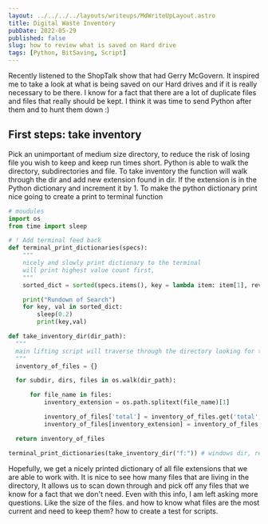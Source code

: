 ```yaml
---
layout: ../../../../layouts/writeups/MdWriteUpLayout.astro
title: Digital Waste Inventory
pubDate: 2022-05-29
published: false
slug: how to review what is saved on Hard drive
tags: [Python, BitSaving, Script]
---
```


Recently listened to the ShopTalk show that had Gerry McGovern. It inspired me to take a look at what is being saved on our Hard drives and if it is really necessary to be there. I know for a fact that there are a lot of duplicate files and files that really should be kept. I think it was time to send Python after them and to hunt them down :)

## First steps: take inventory

Pick an unimportant of medium size directory, to reduce the risk of losing file you wish to keep and keep run times short. Python is able to walk the directory, subdirectories and file. To take inventory the function will walk through the dir and add new extension found in dir. If the extension is in the Python dictionary and increment it by 1. To make the python dictionary print nice going to create a print to terminal function

```python
# moudules
import os
from time import sleep

# ! Add terminal feed back
def terminal_print_dictionaries(specs):
    """
    nicely and slowly print dictionary to the terminal
    will print highest value count first,
    """
    sorted_dict = sorted(specs.items(), key = lambda item: item[1], reverse = True)

    print("Rundown of Search")
    for key, val in sorted_dict:
        sleep(0.2)
        print(key,val)

def take_inventory_dir(dir_path):
  """
  main lifting script will traverse through the directory looking for the files that can be removed
  """
  inventory_of_files = {}

  for subdir, dirs, files in os.walk(dir_path):

      for file_name in files:
          inventory_extension = os.path.splitext(file_name)[1]

          inventory_of_files['total'] = inventory_of_files.get('total',0)+1  # total file count in dir
          inventory_of_files[inventory_extension] = inventory_of_files.get(inventory_extension,0)+1

  return inventory_of_files

terminal_print_dictionaries(take_inventory_dir("f:")) # windows dir, replace to what ever desired
```

Hopefully, we get a nicely printed dictionary of all file extensions that we are able to work with. It is nice to see how many files that are living in the directory, It allows us to scan down through and pick off any files that we know for a fact that we don't need. Even with this info, I am left asking more questions. Like the size of the files. and how to know what files are the most current and need to keep them? how to create a test for scripts.
